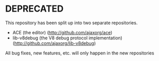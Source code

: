 DEPRECATED
==========

This repository has been split up into two separate repositories.

* ACE (the editor) (http://github.com/ajaxorg/ace)
* lib-v8debug (the V8 debug protocol implementation) (http://github.com/ajaxorg/lib-v8debug)

All bug fixes, new features, etc. will only happen in the new repositories